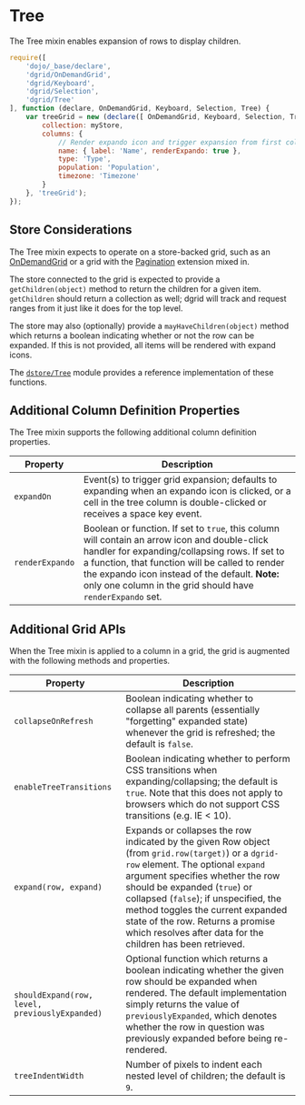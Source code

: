 # Tree

The Tree mixin enables expansion of rows to display children.

```js
require([
    'dojo/_base/declare',
    'dgrid/OnDemandGrid',
    'dgrid/Keyboard',
    'dgrid/Selection',
    'dgrid/Tree'
], function (declare, OnDemandGrid, Keyboard, Selection, Tree) {
    var treeGrid = new (declare([ OnDemandGrid, Keyboard, Selection, Tree ]))({
        collection: myStore,
        columns: {
            // Render expando icon and trigger expansion from first column
            name: { label: 'Name', renderExpando: true },
            type: 'Type',
            population: 'Population',
            timezone: 'Timezone'
        }
    }, 'treeGrid');
});
```

## Store Considerations

The Tree mixin expects to operate on a store-backed grid, such as an
[OnDemandGrid](../core-components/OnDemandList-and-OnDemandGrid.md#ondemandgrid) or a grid with the
[Pagination](../extensions/Pagination.md) extension mixed in.

The store connected to the grid is expected to provide a `getChildren(object)`
method to return the children for a given item. `getChildren` should return a
collection as well; dgrid will track and request ranges from it just like it
does for the top level.

The store may also (optionally) provide a `mayHaveChildren(object)` method which
returns a boolean indicating whether or not the row can be expanded. If this
is not provided, all items will be rendered with expand icons.

The [`dstore/Tree`](https://github.com/SitePen/dstore/blob/master/docs/Stores.md#tree)
module provides a reference implementation of these functions.

## Additional Column Definition Properties

The Tree mixin supports the following additional column definition properties.

Property | Description
-------- | -----------
`expandOn` | Event(s) to trigger grid expansion; defaults to expanding when an expando icon is clicked, or a cell in the tree column is double-clicked or receives a space key event.
`renderExpando` | Boolean or function.  If set to `true`, this column will contain an arrow icon and double-click handler for expanding/collapsing rows.  If set to a function, that function will be called to render the expando icon instead of the default.  **Note:** only one column in the grid should have `renderExpando` set.

## Additional Grid APIs

When the Tree mixin is applied to a column in a grid, the grid is augmented with
the following methods and properties.

Property | Description
-------- | -----------
`collapseOnRefresh` | Boolean indicating whether to collapse all parents (essentially "forgetting" expanded state) whenever the grid is refreshed; the default is `false`.
`enableTreeTransitions` | Boolean indicating whether to perform CSS transitions when expanding/collapsing; the default is `true`.  Note that this does not apply to browsers which do not support CSS transitions (e.g. IE < 10).
`expand(row, expand)` | Expands or collapses the row indicated by the given Row object (from `grid.row(target)`) or a `dgrid-row` element. The optional `expand` argument specifies whether the row should be expanded (`true`) or collapsed (`false`); if unspecified, the method toggles the current expanded state of the row.  Returns a promise which resolves after data for the children has been retrieved.
`shouldExpand(row, level, previouslyExpanded)` | Optional function which returns a boolean indicating whether the given row should be expanded when rendered.  The default implementation simply returns the value of `previouslyExpanded`, which denotes whether the row in question was previously expanded before being re-rendered.
`treeIndentWidth` | Number of pixels to indent each nested level of children; the default is `9`.